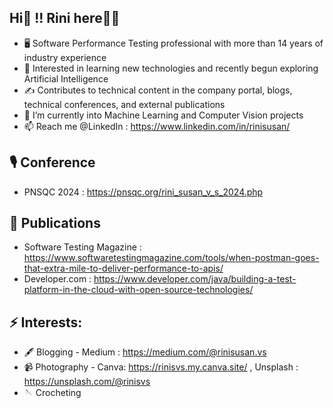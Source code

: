 ## Hi👋 !! Rini here🙋‍♀️

<!--
**rinisvs/rinisvs** is a ✨ _special_ ✨ repository because its `README.md` (this file) appears on your GitHub profile.
-->

- 🖥️ Software Performance Testing professional with more than 14 years of industry experience
- 🌱 Interested in learning new technologies and recently begun exploring Artificial Intelligence
- ✍️ Contributes to technical content in the company portal, blogs, technical conferences, and external publications
- 🔭 I’m currently into Machine Learning and Computer Vision projects
- 📫 Reach me @LinkedIn : https://www.linkedin.com/in/rinisusan/


##  🎙️ Conference
   -   PNSQC 2024 : https://pnsqc.org/rini_susan_v_s_2024.php
##  📖 Publications
   - Software Testing Magazine : https://www.softwaretestingmagazine.com/tools/when-postman-goes-that-extra-mile-to-deliver-performance-to-apis/
   - Developer.com : https://www.developer.com/java/building-a-test-platform-in-the-cloud-with-open-source-technologies/

  
##  ⚡ Interests:
   - 🖋️ Blogging -
     Medium : https://medium.com/@rinisusan.vs
  - 📹 Photography - 
    Canva: https://rinisvs.my.canva.site/ ,
    Unsplash : https://unsplash.com/@rinisvs
  - 🪡 Crocheting
     


